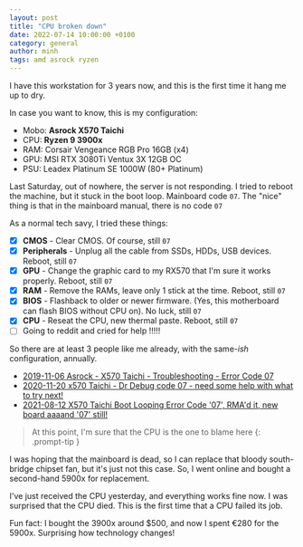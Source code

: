 ```yaml
---
layout: post
title: "CPU broken down"
date: 2022-07-14 10:00:00 +0100
category: general
author: minh
tags: amd asrock ryzen
---
```


I have this workstation for 3 years now, and this is the first time it hang me up to dry.

In case you want to know, this is my configuration:
- Mobo: **Asrock X570 Taichi**
- CPU: **Ryzen 9 3900x**
- RAM: Corsair Vengeance RGB Pro 16GB (x4)
- GPU: MSI RTX 3080Ti Ventux 3X 12GB OC
- PSU: Leadex Platinum SE 1000W (80+ Platinum)

Last Saturday, out of nowhere, the server is not responding. I tried to reboot the machine, but it stuck in the boot loop. Mainboard code `07`. The "nice" thing is that in the mainboard manual, there is no code `07`

As a normal tech savy, I tried these things:
- [x] **CMOS** - Clear CMOS. Of course, still `07`
- [x] **Peripherals** - Unplug all the cable from SSDs, HDDs, USB devices. Reboot, still `07`
- [x] **GPU** - Change the graphic card to my RX570 that I'm sure it works properly. Reboot, still `07`
- [x] **RAM** - Remove the RAMs, leave only 1 stick at the time. Reboot, still `07`
- [x] **BIOS** - Flashback to older or newer firmware. (Yes, this motherboard can flash BIOS without CPU on). No luck, still `07`
- [x] **CPU** - Reseat the CPU, new thermal paste. Reboot, still `07`
- [ ] Going to reddit and cried for help !!!!!

So there are at least 3 people like me already, with the same-*ish* configuration, annually.
- [2019-11-06 Asrock - X570 Taichi - Troubleshooting - Error Code 07](https://www.reddit.com/r/ASRock/comments/dsblsg/asrock_x570_taichi_troubleshooting_error_code_07/)
- [2020-11-20 x570 Taichi - Dr Debug code 07 - need some help with what to try next!](https://www.reddit.com/r/buildapc/comments/jxy7ux/x570_taichi_dr_debug_code_07_need_some_help_with/)
- [2021-08-12 X570 Taichi Boot Looping Error Code '07', RMA'd it, new board aaaand '07' still!](https://www.reddit.com/r/ASRock/comments/p39i48/x570_taichi_boot_looping_error_code_07_rmad_it/)

> At this point, I'm sure that the CPU is the one to blame here
{: .prompt-tip }

I was hoping that the mainboard is dead, so I can replace that bloody south-bridge chipset fan, but it's just not this case. So, I went online and bought a second-hand 5900x for replacement.

I've just received the CPU yesterday, and everything works fine now. I was surprised that the CPU died. This is the first time that a CPU failed its job.

Fun fact: I bought the 3900x around $500, and now I spent €280 for the 5900x. Surprising how technology changes!